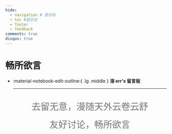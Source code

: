 ```yaml
---
hide:
  - navigation # 显示右
  - toc #显示左
  - footer
  - feedback
comments: true
disqus: true
---
```

# 畅所欲言  


    
<div class="grid cards" markdown>

-   :material-notebook-edit-outline:{ .lg .middle } __溶 err's 留言板__

    ---
    <p style="font-size: 28px; line-height: 2; color: #757575; text-align: center;">去留无意，漫随天外云卷云舒<br>友好讨论，畅所欲言</p>
        

</div>
    
    


